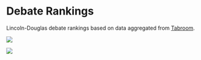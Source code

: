 # Debate Rankings

Lincoln-Douglas debate rankings based on data aggregated from [Tabroom](https://www.tabroom.com/index/index.mhtml).

![](https://github.com/ACSmyth/debate-gg/blob/media/site_screenshot.png)

![](https://github.com/ACSmyth/debate-gg/blob/media/debater_screenshot.png)
